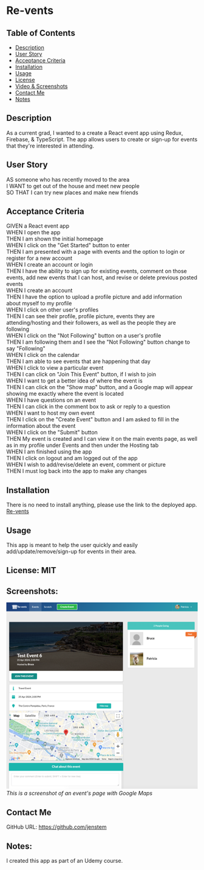 # Re-vents

## Table of Contents
+ [Description](#description)
+ [User Story](#userstory)
+ [Acceptance Criteria](#acceptance)
+ [Installation](#installation)
+ [Usage](#usage)
+ [License](#license)
+ [Video & Screenshots](#screenshots)
+ [Contact Me](#contact)
+ [Notes](#notes)
##

<a id='description'></a>
## Description

As a current grad, I wanted to a create a React event app using Redux, Firebase, & TypeScript.  The app allows users to create or sign-up for events that they're interested in attending.
##

<a id='userstory'></a>
## User Story

AS someone who has recently moved to the area\
I WANT to get out of the house and meet new people\
SO THAT I can try new places and make new friends
##

<a id='acceptance'></a>
## Acceptance Criteria

GIVEN a React event app\
WHEN I open the app\
THEN I am shown the initial homepage\
WHEN I click on the "Get Started" button to enter\
THEN I am presented with a page with events and the option to login or register for a new account\
WHEN I create an account or login\
THEN I have the ability to sign up for existing events, comment on those events, add new events that I can host, and revise or delete previous posted events\
WHEN I create an account\
THEN I have the option to upload a profile picture and add information about myself to my profile\
WHEN I click on other user's profiles\
THEN I can see their profile, profile picture, events they are attending/hosting and their followers, as well as the people they are following\
WHEN I click on the "Not Following" button on a user's profile\
THEN I am following them and I see the "Not Following" button change to say "Following"\
WHEN I click on the calendar\
THEN I am able to see events that are happening that day\
WHEN I click to view a particular event\
THEN I can click on "Join This Event" button, if I wish to join\
WHEN I want to get a better idea of where the event is\
THEN I can click on the "Show map" button, and a Google map will appear showing me exactly where the event is located\
WHEN I have questions on an event\
THEN I can click in the comment box to ask or reply to a question\
WHEN I want to host my own event\
THEN I click on the "Create Event" button and I am asked to fill in the information about the event\
WHEN I click on the "Submit" button\
THEN My event is created and I can view it on the main events page, as well as in my profile under Events and then under the Hosting tab\
WHEN I am finished using the app\
THEN I click on logout and am logged out of the app\
WHEN I wish to add/revise/delete an event, comment or picture\
THEN I must log back into the app to make any changes
##

<a id='installation'></a>
## Installation
There is no need to install anything, please use the link to the deployed app.\
[Re-vents](https://revents-2023-6b66b.firebaseapp.com/events)
##

<a id='usage'></a>
## Usage
This app is meant to help the user quickly and easily add/update/remove/sign-up for events in their area.
##

<a id='license'></a>
## License:  MIT
##

<a id='screenshots'></a>
## Screenshots:

![](https://github.com/jenstem/Revents/blob/main/revents-screenshot.png) <br>
*This is a screenshot of an event's page with Google Maps*
##

<a id='contact'></a>
## Contact Me
GitHub URL:  https://github.com/jenstem

##
<a id='notes'></a>
## Notes:

I created this app as part of an Udemy course.
